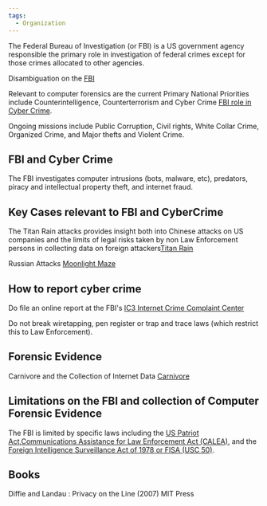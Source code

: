 ```yaml
---
tags:
  - Organization
---
```

The Federal Bureau of Investigation (or FBI) is a US government agency
responsible the primary role in investigation of federal crimes except
for those crimes allocated to other agencies.

Disambiguation on the
[FBI](http://en.wikipedia.org/wiki/Federal_Bureau_of_Investigation)

Relevant to computer forensics are the current Primary National
Priorities include Counterintelligence, Counterterrorism and Cyber Crime
[FBI role in Cyber Crime](https://www.fbi.gov/investigate/cyber).

Ongoing missions include Public Corruption, Civil rights, White Collar
Crime, Organized Crime, and Major thefts and Violent Crime.

## FBI and Cyber Crime

The FBI investigates computer intrusions (bots, malware, etc),
predators, piracy and intellectual property theft, and internet fraud.

## Key Cases relevant to FBI and CyberCrime

The Titan Rain attacks provides insight both into Chinese attacks on US
companies and the limits of legal risks taken by non Law Enforcement
persons in collecting data on foreign attackers[Titan
Rain](http://en.wikipedia.org/wiki/Titan_Rain)

Russian Attacks [Moonlight Maze](http://en.wikipedia.org/wiki/Moonlight_Maze)

## How to report cyber crime

Do file an online report at the FBI's [IC3 Internet Crime Complaint
Center](http://www.ic3.gov/)

Do not break wiretapping, pen register or trap and trace laws (which
restrict this to Law Enforcement).

## Forensic Evidence

Carnivore and the Collection of Internet Data
[Carnivore](http://en.wikipedia.org/wiki/Carnivore_(FBI))

## Limitations on the FBI and collection of Computer Forensic Evidence

The FBI is limited by specific laws including the [US Patriot
Act](http://en.wikipedia.org/wiki/USA_PATRIOT_Act),[Communications
Assistance for Law Enforcement Act
(CALEA)](http://en.wikipedia.org/wiki/Communications_Assistance_for_Law_Enforcement_Act),
and the [Foreign Intelligence Surveillance Act of 1978 or FISA (USC
50)](http://en.wikipedia.org/wiki/Foreign_Intelligence_Surveillance_Act).

## Books

Diffie and Landau : Privacy on the Line (2007) MIT Press
